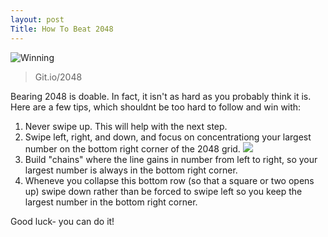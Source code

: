 ```yaml
---
layout: post
Title: How To Beat 2048
---
```


![Winning](/_posts/image.jpg)

> Git.io/2048

Bearing 2048 is doable. In fact, it isn't as hard as you probably think it is. Here are a few tips, which shouldnt be too hard to follow and win with:
1. Never swipe up. This will help with the next step.
2. Swipe left, right, and down, and focus on concentrationg your largest number on the bottom right corner of the 2048 grid.
![](/_posts/image.jpg)
3. Build "chains" where the line gains in number from left to right, so your largest number is always in the bottom right corner.
4. Wheneve you collapse this bottom row (so that a square or two opens up) swipe down rather than be forced to swipe left so you keep the largest number in the bottom right corner.

Good luck- you can do it!
